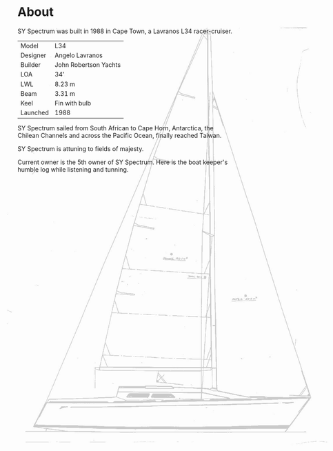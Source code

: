 # About

 <img style="opacity:0.2;position:absolute;right: 0;
       top: 100px;
       width: auto;
       height: auto;
       z-index: -999;
"
            src="assets/images/L34.JPG"
            alt=""
            width="1120"
            height="1514"
            draggable="false"
          >



SY Spectrum was built in 1988 in Cape Town, a Lavranos L34 racer-cruiser.

| | |
| -- | -- |
| Model | L34 |
| Designer | Angelo Lavranos |
|Builder| John Robertson Yachts|
| LOA | 34' |
|LWL |  8.23 m |
|Beam |  3.31 m |
|Keel |  Fin with bulb |
| Launched | 1988 |

SY Spectrum sailed from South African to Cape Horn, Antarctica, the Chilean Channels and across the Pacific Ocean, finally reached Taiwan.

SY Spectrum is attuning to fields of majesty.

Current owner is the 5th owner of SY Spectrum. Here is the boat keeper's humble log while listening and tunning.





<br><br><br><br><br><br><br><br><br><br><br><br><br><br><br><br><br><br><br><br><br><br><br><br><br><br><br><br><br><br><br><br>
<br><br><br><br><br><br><br><br><br><br><br><br><br><br>
    
